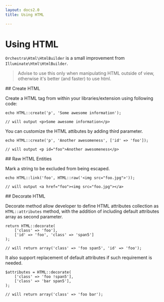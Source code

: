 ```yaml
---
layout: docs2.0
title: Using HTML

---
```


Using HTML
==============

<article id="introduction">

`Orchestra\Html\HtmlBuilder` is a small improvement from `Illuminate\Html\HtmlBuilder`.

> Advise to use this only when manipulating HTML outside of view, otherwise it's better (and faster) to use html.

</article>

<article id="create">
## Create HTML

Create a HTML tag from within your libraries/extension using following code:

	echo HTML::create('p', 'Some awesome information');
	
	// will output <p>Some awesome information</p>

You can customize the HTML attibutes by adding third parameter.

	echo HTML::create('p', 'Another awesomeness', ['id' => 'foo']);
	
	// will output <p id="foo">Another awesomeness</p>
	
</article>

<article id="raw">
## Raw HTML Entities

Mark a string to be excluded from being escaped.

	echo HTML::link('foo', HTML::raw('<img src="foo.jpg">'));
	
	// will output <a href="foo"><img src="foo.jpg"></a>
</article>

<article id="decorate">
## Decorate HTML

Decorate method allow developer to define HTML attributes collection as `HTML::attributes` method, with the addition of including default attributes array as second parameter.

	return HTML::decorate(
    	['class' => 'foo'], 
    	['id' => 'foo', 'class' => 'span5']
	);
	
	// will return array('class' => 'foo span5', 'id' => 'foo');

It also support replacement of default attributes if such requirement is needed.

	$attributes = HTML::decorate(
	    ['class' => 'foo !span5'],
	    ['class' => 'bar span5'],
	);

	// will return array('class' => 'foo bar');

</article>